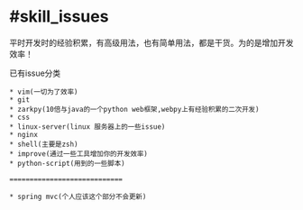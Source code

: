 #skill_issues
====

平时开发时的经验积累，有高级用法，也有简单用法，都是干货。为的是增加开发效率！

已有issue分类

    * vim(一切为了效率)
    * git
    * zarkpy(10倍与java的一个python web框架,webpy上有经验积累的二次开发)
    * css
    * linux-server(linux 服务器上的一些issue)
    * nginx
    * shell(主要是zsh)
    * improve(通过一些工具增加你的开发效率)
    * python-script(用到的一些脚本)

    ============================

    * spring mvc(个人应该这个部分不会更新)
